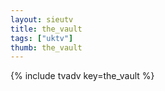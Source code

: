 ```yaml
--- 
layout: sieutv
title: the_vault
tags: ["uktv"]
thumb: the_vault
---
```

{% include tvadv key=the_vault %}
